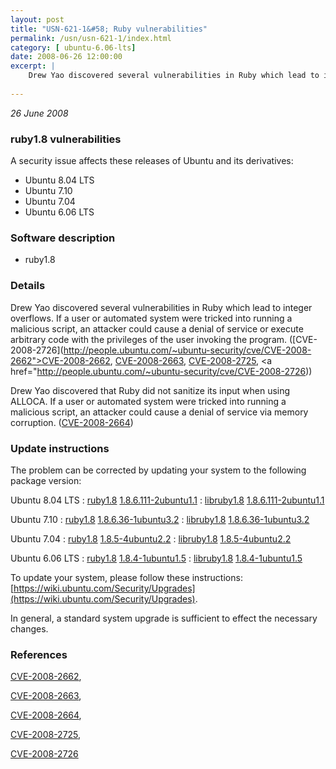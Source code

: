 ```yaml
---
layout: post
title: "USN-621-1&#58; Ruby vulnerabilities"
permalink: /usn/usn-621-1/index.html
category: [ ubuntu-6.06-lts]
date: 2008-06-26 12:00:00
excerpt: |
    Drew Yao discovered several vulnerabilities in Ruby which lead to integer overflows. If a user or automated system were tricked into running a malicious script, an attacker could cause a denial of service or execute arbitrary code with the privileges of the user invoking the program. ([CVE-2008-2726](http://people.ubuntu.com/~ubuntu-security/cve/CVE-2008-2662">CVE-2008-2662</a>, <a href="http://people.ubuntu.com/~ubuntu-security/cve/CVE-2008-2663">CVE-2008-2663</a>, <a href="http://people.ubuntu.com/~ubuntu-security/cve/CVE-2008-2725">CVE-2008-2725</a>, <a href="http://people.ubuntu.com/~ubuntu-security/cve/CVE-2008-2726))
    
--- 
```

 
 

*26 June 2008*

### ruby1.8 vulnerabilities

A security issue affects these releases of Ubuntu and its derivatives:

* Ubuntu 8.04 LTS
* Ubuntu 7.10
* Ubuntu 7.04
* Ubuntu 6.06 LTS

### Software description

* ruby1.8 

### Details

Drew Yao discovered several vulnerabilities in Ruby which lead to integer overflows. If a user or automated system were tricked into running a malicious script, an attacker could cause a denial of service or execute arbitrary code with the privileges of the user invoking the program. ([CVE-2008-2726](http://people.ubuntu.com/~ubuntu-security/cve/CVE-2008-2662">CVE-2008-2662</a>, <a href="http://people.ubuntu.com/~ubuntu-security/cve/CVE-2008-2663">CVE-2008-2663</a>, <a href="http://people.ubuntu.com/~ubuntu-security/cve/CVE-2008-2725">CVE-2008-2725</a>, <a href="http://people.ubuntu.com/~ubuntu-security/cve/CVE-2008-2726))

Drew Yao discovered that Ruby did not sanitize its input when using ALLOCA. If a user or automated system were tricked into running a malicious script, an attacker could cause a denial of service via memory corruption. ([CVE-2008-2664](http://people.ubuntu.com/~ubuntu-security/cve/CVE-2008-2664)) 

### Update instructions

The problem can be corrected by updating your system to the following package version:

Ubuntu 8.04 LTS
 : [ruby1.8](https://launchpad.net/ubuntu/+source/ruby1.8) <span> [1.8.6.111-2ubuntu1.1](https://launchpad.net/ubuntu/+source/ruby1.8/1.8.6.111-2ubuntu1.1) </span> 
 : [libruby1.8](https://launchpad.net/ubuntu/+source/ruby1.8) <span> [1.8.6.111-2ubuntu1.1](https://launchpad.net/ubuntu/+source/ruby1.8/1.8.6.111-2ubuntu1.1) </span> 

Ubuntu 7.10
 : [ruby1.8](https://launchpad.net/ubuntu/+source/ruby1.8) <span> [1.8.6.36-1ubuntu3.2](https://launchpad.net/ubuntu/+source/ruby1.8/1.8.6.36-1ubuntu3.2) </span> 
 : [libruby1.8](https://launchpad.net/ubuntu/+source/ruby1.8) <span> [1.8.6.36-1ubuntu3.2](https://launchpad.net/ubuntu/+source/ruby1.8/1.8.6.36-1ubuntu3.2) </span> 

Ubuntu 7.04
 : [ruby1.8](https://launchpad.net/ubuntu/+source/ruby1.8) <span> [1.8.5-4ubuntu2.2](https://launchpad.net/ubuntu/+source/ruby1.8/1.8.5-4ubuntu2.2) </span> 
 : [libruby1.8](https://launchpad.net/ubuntu/+source/ruby1.8) <span> [1.8.5-4ubuntu2.2](https://launchpad.net/ubuntu/+source/ruby1.8/1.8.5-4ubuntu2.2) </span> 

Ubuntu 6.06 LTS
 : [ruby1.8](https://launchpad.net/ubuntu/+source/ruby1.8) <span> [1.8.4-1ubuntu1.5](https://launchpad.net/ubuntu/+source/ruby1.8/1.8.4-1ubuntu1.5) </span> 
 : [libruby1.8](https://launchpad.net/ubuntu/+source/ruby1.8) <span> [1.8.4-1ubuntu1.5](https://launchpad.net/ubuntu/+source/ruby1.8/1.8.4-1ubuntu1.5) </span> 

To update your system, please follow these instructions: [https://wiki.ubuntu.com/Security/Upgrades](https://wiki.ubuntu.com/Security/Upgrades).

In general, a standard system upgrade is sufficient to effect the necessary changes. 

### References

 
 [CVE-2008-2662](http://people.ubuntu.com/~ubuntu-security/cve/CVE-2008-2662), 

 [CVE-2008-2663](http://people.ubuntu.com/~ubuntu-security/cve/CVE-2008-2663), 

 [CVE-2008-2664](http://people.ubuntu.com/~ubuntu-security/cve/CVE-2008-2664), 

 [CVE-2008-2725](http://people.ubuntu.com/~ubuntu-security/cve/CVE-2008-2725), 

 [CVE-2008-2726](http://people.ubuntu.com/~ubuntu-security/cve/CVE-2008-2726)
 

